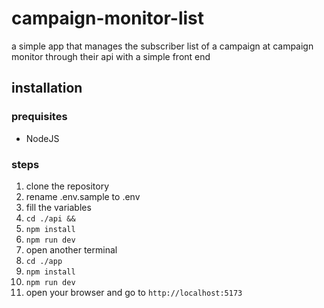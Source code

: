 # campaign-monitor-list
a simple app that manages the subscriber list of a campaign at campaign monitor through their api with a simple front end

## installation

### prequisites
 - NodeJS 

### steps
1. clone the repository
2. rename .env.sample to .env
3. fill the variables
4. ```cd ./api &&```
5. ```npm install```
6. ```npm run dev```
7. open another terminal
8. ```cd ./app```
9. ```npm install```
10. ```npm run dev```
11. open your browser and go to ```http://localhost:5173```